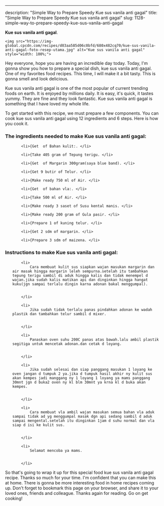 ---
description: "Simple Way to Prepare Speedy Kue sus vanila anti gagal"
title: "Simple Way to Prepare Speedy Kue sus vanila anti gagal"
slug: 1128-simple-way-to-prepare-speedy-kue-sus-vanila-anti-gagal

<p>
	<strong>Kue sus vanila anti gagal</strong>. 
	
</p>
<p>
	
	<img src="https://img-global.cpcdn.com/recipes/d03aa585d06c0bfd/680x482cq70/kue-sus-vanila-anti-gagal-foto-resep-utama.jpg" alt="Kue sus vanila anti gagal" style="width: 100%;">
	
	
</p>
<p>
	Hey everyone, hope you are having an incredible day today. Today, I'm gonna show you how to prepare a special dish, kue sus vanila anti gagal. One of my favorites food recipes. This time, I will make it a bit tasty. This is gonna smell and look delicious.
</p>
	
<p>
	Kue sus vanila anti gagal is one of the most popular of current trending foods on earth. It is enjoyed by millions daily. It is easy, it's quick, it tastes yummy. They are fine and they look fantastic. Kue sus vanila anti gagal is something that I have loved my whole life.
</p>
<p>
	
</p>

<p>
To get started with this recipe, we must prepare a few components. You can cook kue sus vanila anti gagal using 12 ingredients and 6 steps. Here is how you cook it.
</p>

<h3>The ingredients needed to make Kue sus vanila anti gagal:</h3>

<ol>
	
		<li>{Get  of Bahan kulit:. </li>
	
		<li>{Take 405 gram of Tepung terigu. </li>
	
		<li>{Get  of Margarin 300gram(saya blue band). </li>
	
		<li>{Get 9 butir of Telur. </li>
	
		<li>{Make ready 750 ml of Air. </li>
	
		<li>{Get  of bahan vla:. </li>
	
		<li>{Take 500 ml of Air. </li>
	
		<li>{Make ready 3 saset of Susu kental manis. </li>
	
		<li>{Make ready 200 gram of Gula pasir. </li>
	
		<li>{Prepare 1 of kuning telur. </li>
	
		<li>{Get 2 sdm of margarin. </li>
	
		<li>{Prepare 3 sdm of maizena. </li>
	
</ol>
<p>
	
</p>

<h3>Instructions to make Kue sus vanila anti gagal:</h3>

<ol>
	
		<li>
			Cara membuat kulit sus siapkan wajan masukan margarin dan air masak hingga margarin leleh sempurna.setelah itu tambahkan tepung terigu sambil di aduk hingga kalis dan tidak menempel d wajan.jika sudah kalis matikan api dan dinginkan hingga hangat kuku(jgn sampai terlalu dingin karna adonan bakal menggumpal).
			
			
		</li>
	
		<li>
			Jika sudah tidak terlalu panas pindahkan adonan ke wadah plastik dan tambahkan telur sambil d mixer.
			
			
		</li>
	
		<li>
			Panaskan oven suhu 200C panas atas bawah.lalu ambil plastik segitiga untuk mencetak adonan.dan cetak d loyang.
			
			
		</li>
	
		<li>
			Jika sudah selesai dan siap panggang masukan 1 loyang ke oven jangan d tumpuk 2 ya.jika d tumpuk hasil akhir ny kulit sus akan kempes jadi manggang ny 1 loyang 1 loyang ya mams panggang 30mnt jgn d buka2 oven ny kl blm 30mnt ya krna kl d buka akan kempes.
			
			
		</li>
	
		<li>
			Cara membuat vla ambil wajan masukan semua bahan vla aduk sampai tidak ad yg menggumpal masak dgn api sedang sambil d aduk sampai mengental.setelah itu dinginkan 1jam d suhu normal dan vla siap d isi ke kulit sus.
			
			
		</li>
	
		<li>
			Selamat mencoba ya mams.
			
			
		</li>
	
</ol>

<p>
	
</p>

<p>
	So that's going to wrap it up for this special food kue sus vanila anti gagal recipe. Thanks so much for your time. I'm confident that you can make this at home. There is gonna be more interesting food in home recipes coming up. Don't forget to bookmark this page on your browser, and share it to your loved ones, friends and colleague. Thanks again for reading. Go on get cooking!
</p>
